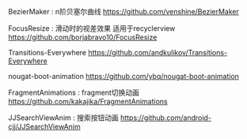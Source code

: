 BezierMaker : n阶贝塞尔曲线
https://github.com/venshine/BezierMaker

FocusResize : 滑动时的视差效果 适用于recyclerview
https://github.com/borjabravo10/FocusResize

Transitions-Everywhere
https://github.com/andkulikov/Transitions-Everywhere

nougat-boot-animation
https://github.com/ybq/nougat-boot-animation

FragmentAnimations : fragment切换动画
https://github.com/kakajika/FragmentAnimations

JJSearchViewAnim : 搜索按钮动画
https://github.com/android-cjj/JJSearchViewAnim
